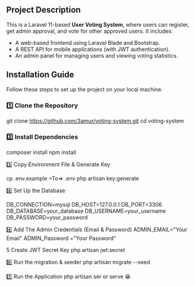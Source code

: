 ## Project Description
This is a Laravel 11-based **User Voting System**, where users can register, get admin approval, and vote for other approved users. It includes:
- A web-based frontend using Laravel Blade and Bootstrap.
- A REST API for mobile applications (with JWT authentication).
- An admin panel for managing users and viewing voting statistics.
  
## Installation Guide
Follow these steps to set up the project on your local machine.

### 1️⃣ **Clone the Repository**
git clone https://github.com/3amur/voting-system.git
cd voting-system

### 2️⃣ Install Dependencies

composer install
npm install

3️⃣ Copy Environment File & Generate Key

cp .env.example =To=> .env
php artisan key:generate

4️⃣ Set Up the Database

DB_CONNECTION=mysql
DB_HOST=127.0.0.1
DB_PORT=3306
DB_DATABASE=your_database
DB_USERNAME=your_username
DB_PASSWORD=your_password

4️⃣ Add The Admin Credentials (Email & Password)
ADMIN_EMAIL="Your Email"
ADMIN_Password ="Your Password"

5️ Create JWT Secret Key
php artisan jwt:secret

6️⃣ Run the migration & seeder
php artisan migrate --seed

7️⃣ Run the Application
php artisan ser or serve 😁


